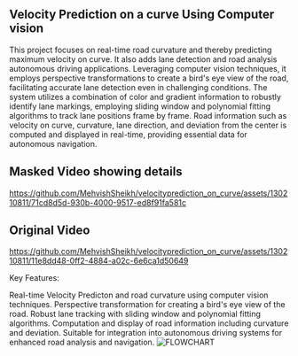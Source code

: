## Velocity Prediction on a curve Using Computer vision


This project focuses on real-time road curvature and thereby predicting maximum velocity on curve. It also adds lane detection and road analysis autonomous driving applications. Leveraging computer vision techniques, it employs perspective transformations to create a bird's eye view of the road, facilitating accurate lane detection even in challenging conditions. The system utilizes a combination of color and gradient information to robustly identify lane markings, employing sliding window and polynomial fitting algorithms to track lane positions frame by frame. Road information such as velocity on curve, curvature, lane direction, and deviation from the center is computed and displayed in real-time, providing essential data for autonomous navigation.

## Masked Video showing details
https://github.com/MehvishSheikh/velocityprediction_on_curve/assets/130210811/71cd8d5d-930b-4000-9517-ed8f91fa581c

## Original Video


https://github.com/MehvishSheikh/velocityprediction_on_curve/assets/130210811/11e8dd48-0ff2-4884-a02c-6e6ca1d50649



Key Features:

Real-time Velocity Predicton and road curvature using computer vision techniques.
Perspective transformation for creating a bird's eye view of the road.
Robust lane tracking with sliding window and polynomial fitting algorithms.
Computation and display of road information including curvature and deviation.
Suitable for integration into autonomous driving systems for enhanced road analysis and navigation.
![FLOWCHART ](https://github.com/MehvishSheikh/velocityprediction_on_curve/assets/130210811/74a9f315-d164-4bc6-8beb-02b1bbf5a7a1)



